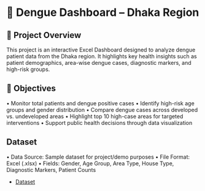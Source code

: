# 🦟 Dengue Dashboard – Dhaka Region
## 📌 Project Overview
This project is an interactive Excel Dashboard designed to analyze dengue patient data from the Dhaka region.
It highlights key health insights such as patient demographics, area-wise dengue cases, diagnostic markers, and high-risk groups.
## 🎯 Objectives
•	Monitor total patients and dengue positive cases
•	Identify high-risk age groups and gender distribution
•	Compare dengue cases across developed vs. undeveloped areas
•	Highlight top 10 high-case areas for targeted interventions
•	Support public health decisions through data visualization

##  Dataset
•	Data Source: Sample dataset for project/demo purposes
•	File Format: Excel (.xlsx)
•	Fields: Gender, Age Group, Area Type, House Type, Diagnostic Markers, Patient Counts


- <a href="https://github.com/Mahmudulazad/data_analysis_excl_dashboard/blob/main/Dengue%20Project.xlsx">Dataset</a>
